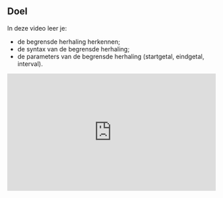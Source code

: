 ## Doel

In deze video leer je: 
* de begrensde herhaling herkennen; 
* de syntax van de begrensde herhaling; 
* de parameters van de begrensde herhaling (startgetal, eindgetal, interval). 

<div class ="dodona-centered-group">
<iframe width="480" height="270" src="https://www.youtube.com/embed/y6oCRKSvnUE?list=PL7qul8TV_7p5mZ_LFp_KHUVn1WglOU-is" title="Python in de Klas - Begrensde Herhaling" frameborder="0" allow="accelerometer; autoplay; clipboard-write; encrypted-media; gyroscope; picture-in-picture; web-share" allowfullscreen></iframe>
</div>
